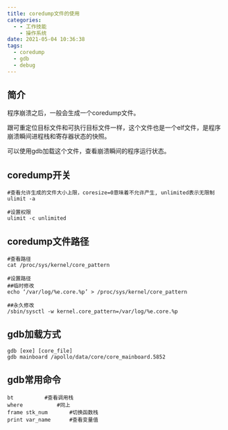 ```yaml
---
title: coredump文件的使用
categories:
  - - 工作技能
    - 操作系统
date: 2021-05-04 10:36:38
tags:
  - coredump
  - gdb
  - debug
---
```

## 简介
程序崩溃之后，一般会生成一个coredump文件。

跟可重定位目标文件和可执行目标文件一样，这个文件也是一个elf文件，是程序崩溃瞬间进程栈和寄存器状态的快照。

可以使用gdb加载这个文件，查看崩溃瞬间的程序运行状态。

## coredump开关
```shell
#查看允许生成的文件大小上限，coresize=0意味着不允许产生, unlimited表示无限制
ulimit -a

#设置权限
ulimit -c unlimited
```

## coredump文件路径
```shell
#查看路径
cat /proc/sys/kernel/core_pattern

#设置路径
##临时修改
echo ‘/var/log/%e.core.%p’ > /proc/sys/kernel/core_pattern

##永久修改
/sbin/sysctl -w kernel.core_pattern=/var/log/%e.core.%p
```

## gdb加载方式
```shell
gdb [exe] [core_file]
gdb mainboard /apollo/data/core/core_mainboard.5852
```

## gdb常用命令
```shell
bt			#查看调用栈
where			#同上
frame stk_num		#切换函数栈
print var_name		#查看变量值
```
